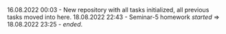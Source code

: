 16.08.2022 00:03 - New repository with all tasks initialized, all previous tasks moved into here.
18.08.2022 22:43 - Seminar-5 homework *started* => 18.08.2022 23:25 - *ended*.